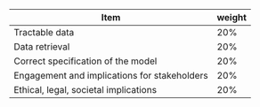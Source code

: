 | Item      | weight |
| ----------- | ----------- |
| Tractable data | 20% |
| Data retrieval | 20% |
| Correct specification of the model | 20% |
| Engagement and implications for stakeholders | 20% |
| Ethical, legal, societal implications | 20% |
